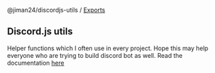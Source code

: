 @jiman24/discordjs-utils / [Exports](modules.md)

## Discord.js utils

Helper functions which I often use in every project. Hope this may help everyone
who are trying to build discord bot as well. Read the documentation [here](./docs/modules.md)
